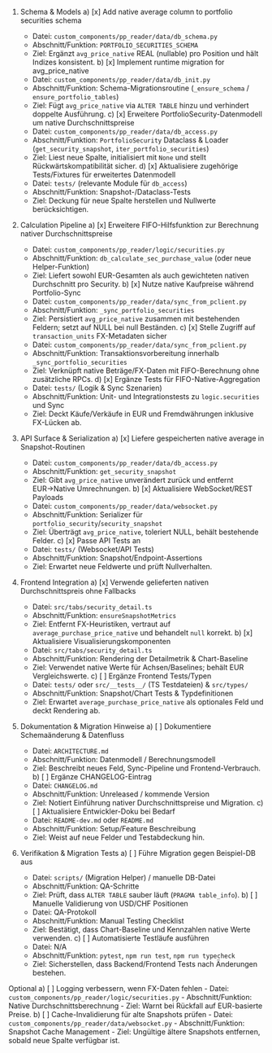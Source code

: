 1. Schema & Models
   a) [x] Add native average column to portfolio securities schema
      - Datei: `custom_components/pp_reader/data/db_schema.py`
      - Abschnitt/Funktion: `PORTFOLIO_SECURITIES_SCHEMA`
      - Ziel: Ergänzt `avg_price_native` REAL (nullable) pro Position und hält Indizes konsistent.
   b) [x] Implement runtime migration for avg_price_native
      - Datei: `custom_components/pp_reader/data/db_init.py`
      - Abschnitt/Funktion: Schema-Migrationsroutine (`_ensure_schema` / `ensure_portfolio_tables`)
      - Ziel: Fügt `avg_price_native` via `ALTER TABLE` hinzu und verhindert doppelte Ausführung.
   c) [x] Erweitere PortfolioSecurity-Datenmodell um native Durchschnittspreise
      - Datei: `custom_components/pp_reader/data/db_access.py`
      - Abschnitt/Funktion: `PortfolioSecurity` Dataclass & Loader (`get_security_snapshot`, `iter_portfolio_securities`)
      - Ziel: Liest neue Spalte, initialisiert mit `None` und stellt Rückwärtskompatibilität sicher.
   d) [x] Aktualisiere zugehörige Tests/Fixtures für erweitertes Datenmodell
      - Datei: `tests/` (relevante Module für `db_access`)
      - Abschnitt/Funktion: Snapshot-/Dataclass-Tests
      - Ziel: Deckung für neue Spalte herstellen und Nullwerte berücksichtigen.

2. Calculation Pipeline
   a) [x] Erweitere FIFO-Hilfsfunktion zur Berechnung nativer Durchschnittspreise
      - Datei: `custom_components/pp_reader/logic/securities.py`
      - Abschnitt/Funktion: `db_calculate_sec_purchase_value` (oder neue Helper-Funktion)
      - Ziel: Liefert sowohl EUR-Gesamten als auch gewichteten nativen Durchschnitt pro Security.
   b) [x] Nutze native Kaufpreise während Portfolio-Sync
      - Datei: `custom_components/pp_reader/data/sync_from_pclient.py`
      - Abschnitt/Funktion: `_sync_portfolio_securities`
      - Ziel: Persistiert `avg_price_native` zusammen mit bestehenden Feldern; setzt auf NULL bei null Beständen.
   c) [x] Stelle Zugriff auf `transaction_units` FX-Metadaten sicher
      - Datei: `custom_components/pp_reader/data/sync_from_pclient.py`
      - Abschnitt/Funktion: Transaktionsvorbereitung innerhalb `_sync_portfolio_securities`
      - Ziel: Verknüpft native Beträge/FX-Daten mit FIFO-Berechnung ohne zusätzliche RPCs.
   d) [x] Ergänze Tests für FIFO-Native-Aggregation
      - Datei: `tests/` (Logik & Sync Szenarien)
      - Abschnitt/Funktion: Unit- und Integrationstests zu `logic.securities` und Sync
      - Ziel: Deckt Käufe/Verkäufe in EUR und Fremdwährungen inklusive FX-Lücken ab.

3. API Surface & Serialization
   a) [x] Liefere gespeicherten native average in Snapshot-Routinen
      - Datei: `custom_components/pp_reader/data/db_access.py`
      - Abschnitt/Funktion: `get_security_snapshot`
      - Ziel: Gibt `avg_price_native` unverändert zurück und entfernt EUR→Native Umrechnungen.
   b) [x] Aktualisiere WebSocket/REST Payloads
      - Datei: `custom_components/pp_reader/data/websocket.py`
      - Abschnitt/Funktion: Serializer für `portfolio_security`/`security_snapshot`
      - Ziel: Überträgt `avg_price_native`, toleriert NULL, behält bestehende Felder.
   c) [x] Passe API Tests an
      - Datei: `tests/` (Websocket/API Tests)
      - Abschnitt/Funktion: Snapshot/Endpoint-Assertions
      - Ziel: Erwartet neue Feldwerte und prüft Nullverhalten.

4. Frontend Integration
   a) [x] Verwende gelieferten nativen Durchschnittspreis ohne Fallbacks
      - Datei: `src/tabs/security_detail.ts`
      - Abschnitt/Funktion: `ensureSnapshotMetrics`
      - Ziel: Entfernt FX-Heuristiken, vertraut auf `average_purchase_price_native` und behandelt `null` korrekt.
   b) [x] Aktualisiere Visualisierungskomponenten
      - Datei: `src/tabs/security_detail.ts`
      - Abschnitt/Funktion: Rendering der Detailmetrik & Chart-Baseline
      - Ziel: Verwendet native Werte für Achsen/Baselines; behält EUR Vergleichswerte.
   c) [ ] Ergänze Frontend Tests/Typen
      - Datei: `tests/` oder `src/__tests__/` (TS Testdateien) & `src/types/`
      - Abschnitt/Funktion: Snapshot/Chart Tests & Typdefinitionen
      - Ziel: Erwartet `average_purchase_price_native` als optionales Feld und deckt Rendering ab.

5. Dokumentation & Migration Hinweise
   a) [ ] Dokumentiere Schemaänderung & Datenfluss
      - Datei: `ARCHITECTURE.md`
      - Abschnitt/Funktion: Datenmodell / Berechnungsmodell
      - Ziel: Beschreibt neues Feld, Sync-Pipeline und Frontend-Verbrauch.
   b) [ ] Ergänze CHANGELOG-Eintrag
      - Datei: `CHANGELOG.md`
      - Abschnitt/Funktion: Unreleased / kommende Version
      - Ziel: Notiert Einführung nativer Durchschnittspreise und Migration.
   c) [ ] Aktualisiere Entwickler-Doku bei Bedarf
      - Datei: `README-dev.md` oder `README.md`
      - Abschnitt/Funktion: Setup/Feature Beschreibung
      - Ziel: Weist auf neue Felder und Testabdeckung hin.

6. Verifikation & Migration Tests
   a) [ ] Führe Migration gegen Beispiel-DB aus
      - Datei: `scripts/` (Migration Helper) / manuelle DB-Datei
      - Abschnitt/Funktion: QA-Schritte
      - Ziel: Prüft, dass `ALTER TABLE` sauber läuft (`PRAGMA table_info`).
   b) [ ] Manuelle Validierung von USD/CHF Positionen
      - Datei: QA-Protokoll
      - Abschnitt/Funktion: Manual Testing Checklist
      - Ziel: Bestätigt, dass Chart-Baseline und Kennzahlen native Werte verwenden.
   c) [ ] Automatisierte Testläufe ausführen
      - Datei: N/A
      - Abschnitt/Funktion: `pytest`, `npm run test`, `npm run typecheck`
      - Ziel: Sicherstellen, dass Backend/Frontend Tests nach Änderungen bestehen.

Optional
   a) [ ] Logging verbessern, wenn FX-Daten fehlen
      - Datei: `custom_components/pp_reader/logic/securities.py`
      - Abschnitt/Funktion: Native Durchschnittsberechnung
      - Ziel: Warnt bei Rückfall auf EUR-basierte Preise.
   b) [ ] Cache-Invalidierung für alte Snapshots prüfen
      - Datei: `custom_components/pp_reader/data/websocket.py`
      - Abschnitt/Funktion: Snapshot Cache Management
      - Ziel: Ungültige ältere Snapshots entfernen, sobald neue Spalte verfügbar ist.
